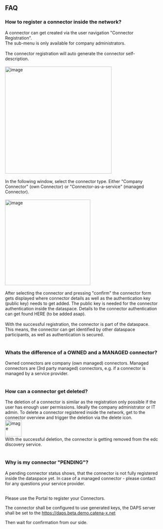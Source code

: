 ## FAQ

### How to register a connector inside the network?
A connector can get created via the user navigation "Connector Registration".
<br>
The sub-menu is only available for company administrators.
<br>
<br>
The connector registration will auto generate the connector self-description.
<br>
<br>
<img width="350" alt="image" src="https://user-images.githubusercontent.com/94133633/210186408-65dde63a-d9cc-46b9-be6c-4f3976fdde1e.png">
<br>
<br>
In the following window, select the connector type. Either "Company Connector" (own Connector) or "Connector-as-a-service" (managed Connector).
<br>
<br>
<img width="280" alt="image" src="https://user-images.githubusercontent.com/94133633/210186440-9f185013-436f-49bb-9aeb-0bb6c3d78326.png">
<br>
<br>
After selecting the connector and pressing "confirm" the connector form gets displayed where connector details as well as the authentication key (public key) needs to get added.
The public key is needed for the connector authentication inside the dataspace. Details to the connector authentication can get found HERE (to be added asap).
<br>
<br>
With the successful registration, the connector is part of the dataspace. This means, the connector can get identified by other dataspace participants, as well as authentication is secured.
<br>
<br>

### Whats the difference of a OWNED and a MANAGED connector?
Owned connectors are company (own managed) connectors.
Managed connectors are (3rd party managed) connectors, e.g. if a connector is managed by a service provider.
<br>
<br>

### How can a connector get deleted?
The deletion of a connector is similar as the registration only possible if the user has enough user permissions. Ideally the company administrator or IT admin.
To delete a connector registered inside the network, get to the connector overview and trigger the deletion via the delete icon.
<br><img width="54" alt="image" src="https://user-images.githubusercontent.com/94133633/210186617-d6d83c01-04eb-4ca6-8901-f848cd6975ea.png">
<br>
With the successful deletion, the connector is getting removed from the edc discovery service.
<br>
<br>

### Why is my connector "PENDING"?
A pending connector status shows, that the connector is not fully registered inside the dataspace yet.
In case of a managed connector - please contact for any questions your service provider.
<br>
<br>

Please use the Portal to register your Connectors.

The connector shall be configured to use generated keys, the DAPS server shall be set to the https://daps.beta.demo.catena-x.net

Then wait for confirmation from our side.

